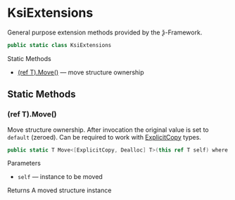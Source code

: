 # KsiExtensions

General purpose extension methods provided by the ѯ-Framework.

```csharp
public static class KsiExtensions
```

Static Methods
- [\(ref T\).Move\(\)](#ref-tmove) — move structure ownership


## Static Methods


### \(ref T\).Move\(\)

Move structure ownership. After invocation the original value is set to `default` (zeroed).
Can be required to work with [ExplicitCopy](T.ExplicitCopyAttribute.g.md) types.

```csharp
public static T Move<[ExplicitCopy, Dealloc] T>(this ref T self) where T : struct
```

Parameters
- `self` — instance to be moved

Returns A moved structure instance
